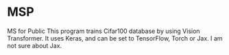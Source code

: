 # MSP
MS for Public
This program trains Cifar100 database by using Vision Transformer. It uses Keras, and can be set to TensorFlow, Torch or Jax. 
I am not sure about Jax. 
